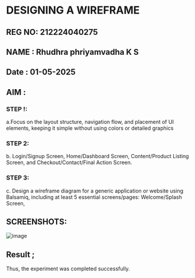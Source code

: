 # DESIGNING A WIREFRAME

## REG NO: 212224040275

## NAME : Rhudhra phriyamvadha K S

## Date : 01-05-2025

## AIM : 

### STEP !:

a.Focus on the layout structure, navigation flow, and placement of UI elements, keeping it simple without using colors or detailed graphics

### STEP 2:

b. Login/Signup Screen, Home/Dashboard Screen, Content/Product Listing Screen, and Checkout/Contact/Final Action Screen.

### STEP 3:

c. Design a wireframe diagram for a generic application or website using Balsamiq, including at least 5 essential screens/pages: Welcome/Splash Screen,


## SCREENSHOTS:

![image](https://github.com/user-attachments/assets/73feee8d-7799-4e50-82be-f3beb337aad8)


## Result ;
Thus, the experiment was completed successfully.
